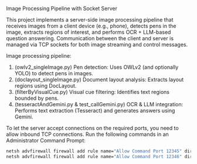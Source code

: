 Image Processing Pipeline with Socket Server

This project implements a server-side image processing pipeline that receives images from a client device (e.g., phone), detects pens in the image, extracts regions of interest, and performs OCR + LLM-based question answering. Communication between the client and server is managed via TCP sockets for both image streaming and control messages.

Image processing pipeline:
1. (owlv2_singleImage.py) Pen detection: Uses OWLv2 (and optionally YOLO) to detect pens in images.
2. (doclayout_singleImage.py) Document layout analysis: Extracts layout regions using DocLayout.
3. (filterByVisualCue.py) Visual cue filtering: Identifies text regions bounded by pens.
4. (tesseractAndGemini.py & test_callGemini.py) OCR & LLM integration: Performs text extraction (Tesseract) and generates answers using Gemini.

To let the server accept connections on the required ports, you need to allow inbound TCP connections. Run the following commands in an Administrator Command Prompt:

```cmd
netsh advfirewall firewall add rule name="Allow Command Port 12345" dir=in action=allow protocol=TCP localport=12345
netsh advfirewall firewall add rule name="Allow Command Port 12346" dir=in action=allow protocol=TCP localport=12346

